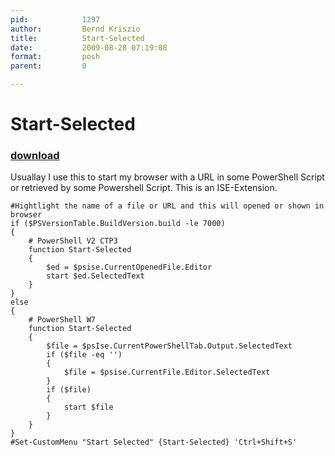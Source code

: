 ```yaml
---
pid:            1297
author:         Bernd Kriszio
title:          Start-Selected
date:           2009-08-28 07:19:08
format:         posh
parent:         0

---
```


# Start-Selected

### [download](Scripts\1297.ps1)

Usuallay I use this to start my browser with a URL in some PowerShell Script or retrieved by some Powershell Script. This is an ISE-Extension.

```posh
#Hightlight the name of a file or URL and this will opened or shown in browser
if ($PSVersionTable.BuildVersion.build -le 7000)
{
    # PowerShell V2 CTP3
    function Start-Selected
    {
        $ed = $psise.CurrentOpenedFile.Editor
        start $ed.SelectedText
    }
}
else
{
    # PowerShell W7 
    function Start-Selected
    {
        $file = $psIse.CurrentPowerShellTab.Output.SelectedText
        if ($file -eq '')
        {
            $file = $psise.CurrentFile.Editor.SelectedText
        }
        if ($file)
        {
            start $file
        }    
    }
}
#Set-CustomMenu "Start Selected" {Start-Selected} 'Ctrl+Shift+S'

```

